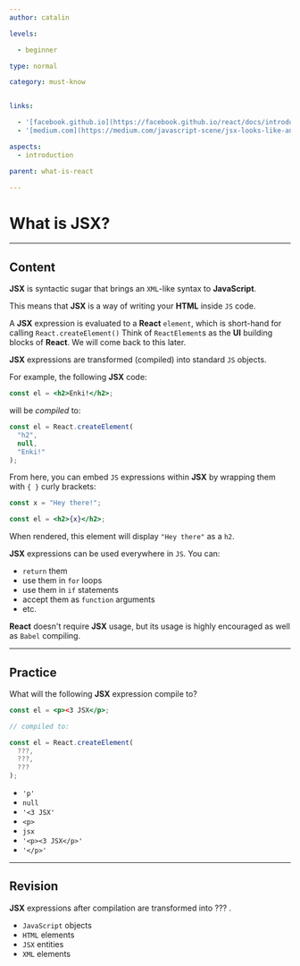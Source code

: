 ```yaml
---
author: catalin

levels:

  - beginner

type: normal

category: must-know


links:

  - '[facebook.github.io](https://facebook.github.io/react/docs/introducing-jsx.html){website}'
  - '[medium.com](https://medium.com/javascript-scene/jsx-looks-like-an-abomination-1c1ec351a918#.amqkpfybp/){website}'

aspects:
  - introduction

parent: what-is-react

---
```


# What is **JSX**?

---
## Content

**JSX** is syntactic sugar that brings an `XML`-like syntax to **JavaScript**.

This means that **JSX** is a way of writing your **HTML** inside `JS` code.

A **JSX** expression is evaluated to a **React** `element`, which is short-hand for calling `React.createElement()` Think of `ReactElement`s as the **UI** building blocks of **React**. We will come back to this later.

**JSX** expressions are transformed (compiled) into standard `JS` objects.

For example, the following **JSX** code:
```jsx
const el = <h2>Enki!</h2>;
```
will be *compiled* to:
```jsx
const el = React.createElement(
  "h2",
  null,
  "Enki!"
);
```

From here, you can embed `JS` expressions within **JSX** by wrapping them with `{ }` curly brackets:
```jsx
const x = "Hey there!";

const el = <h2>{x}</h2>;
```

When rendered, this element will display `"Hey there"` as a `h2`.

**JSX** expressions can be used everywhere in `JS`. You can:
- `return` them
- use them in `for` loops
- use them in `if` statements
- accept them as `function` arguments
- etc.


**React** doesn't require **JSX** usage, but its usage is highly encouraged as well as `Babel` compiling.

---
## Practice

What will the following **JSX** expression compile to?

```jsx
const el = <p><3 JSX</p>;

// compiled to:

const el = React.createElement(
  ???,
  ???, 
  ???
);
```


* `'p'`
* `null`
* `'<3 JSX'`
* `<p>`
* `jsx`
* `'<p><3 JSX</p>'`
* `'</p>'`

---
## Revision

**JSX** expressions after compilation are transformed into
??? .


* `JavaScript` objects
* `HTML` elements
* `JSX` entities
* `XML` elements


